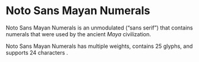 
# Noto Sans Mayan Numerals

Noto Sans Mayan Numerals is an unmodulated (“sans serif”) that contains numerals that were used by the ancient _Maya_ civilization. 

Noto Sans Mayan Numerals has multiple weights, contains 25 glyphs, and supports 24 characters .

